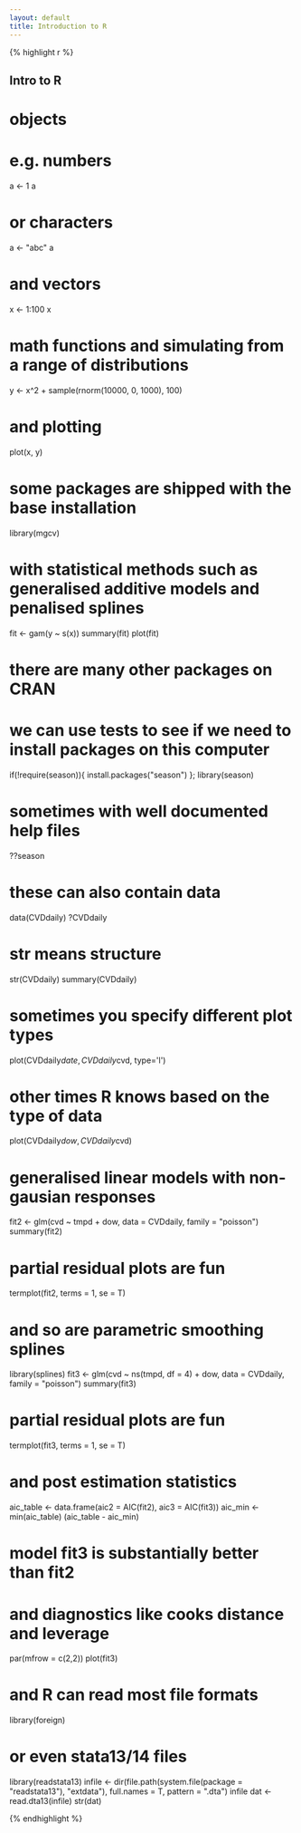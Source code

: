 ```yaml
---
layout: default
title: Introduction to R
---
```



{% highlight r %}
## Intro to R ##
# objects
# e.g. numbers
a <- 1
a
# or characters
a <- "abc"
a
# and vectors
x <- 1:100
x
# math functions and simulating from a range of distributions
y <- x^2 + sample(rnorm(10000, 0, 1000), 100)
# and plotting
plot(x, y)

# some packages are shipped with the base installation
library(mgcv)
# with statistical methods such as generalised additive models and penalised splines
fit <- gam(y ~ s(x))
summary(fit)
plot(fit)

# there are many other packages on CRAN
# we can use tests to see if we need to install packages on this computer
if(!require(season)){
  install.packages("season")
}; library(season)
# sometimes with well documented help files
??season

# these can also contain data
data(CVDdaily)
?CVDdaily
# str means structure
str(CVDdaily)
summary(CVDdaily)

# sometimes you specify different plot types
plot(CVDdaily$date, CVDdaily$cvd, type='l')
# other times R knows based on the type of data
plot(CVDdaily$dow, CVDdaily$cvd)

# generalised linear models with non-gausian responses
fit2 <- glm(cvd ~ tmpd + dow, data = CVDdaily, family = "poisson")
summary(fit2)

# partial residual plots are fun
termplot(fit2, terms = 1, se = T)

# and so are parametric smoothing splines
library(splines)
fit3 <- glm(cvd ~ ns(tmpd, df = 4) + dow, data = CVDdaily, family = "poisson")
summary(fit3)

# partial residual plots are fun
termplot(fit3, terms = 1, se = T)

# and post estimation statistics 
aic_table <- data.frame(aic2 = AIC(fit2), aic3 = AIC(fit3))
aic_min <- min(aic_table)
(aic_table - aic_min)
# model fit3 is substantially better than fit2

# and diagnostics like cooks distance and leverage
par(mfrow = c(2,2))
plot(fit3)

# and R can read most file formats
library(foreign)
# or even stata13/14 files 
library(readstata13)
infile <- dir(file.path(system.file(package = "readstata13"), "extdata"), full.names = T, pattern = ".dta")
infile
dat <- read.dta13(infile)
str(dat)

{% endhighlight %}
